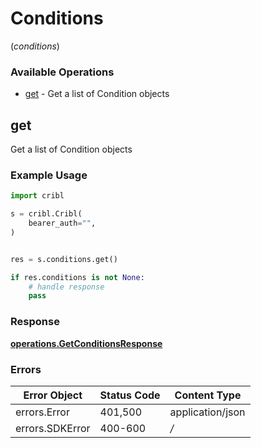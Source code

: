 # Conditions
(*conditions*)

### Available Operations

* [get](#get) - Get a list of Condition objects

## get

Get a list of Condition objects

### Example Usage

```python
import cribl

s = cribl.Cribl(
    bearer_auth="",
)


res = s.conditions.get()

if res.conditions is not None:
    # handle response
    pass
```


### Response

**[operations.GetConditionsResponse](../../models/operations/getconditionsresponse.md)**
### Errors

| Error Object     | Status Code      | Content Type     |
| ---------------- | ---------------- | ---------------- |
| errors.Error     | 401,500          | application/json |
| errors.SDKError  | 400-600          | */*              |
